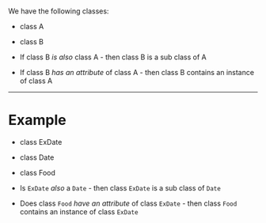 # 

We have the following classes:
* class A
* class B


* If class B *is also* class A - then class B is a sub class of A
* If class B *has an attribute* of class A - then class B contains an instance of class A


***
# Example
* class ExDate
* class Date
* class Food


* Is `ExDate` *also* a `Date` - then class `ExDate` is a sub class of `Date`

* Does class `Food` *have an attribute* of class `ExDate` - then class `Food` contains an instance of class `ExDate`